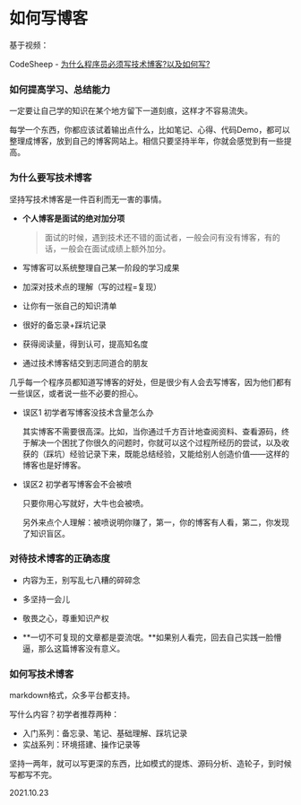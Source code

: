 # 如何写博客

基于视频：

CodeSheep - [为什么程序员必须写技术博客?以及如何写?](https://www.bilibili.com/video/BV1Px411d74c?spm_id_from=333.999.0.0)

### 如何提高学习、总结能力

一定要让自己学的知识在某个地方留下一道刻痕，这样才不容易流失。

每学一个东西，你都应该试着输出点什么，比如笔记、心得、代码Demo，都可以整理成博客，放到自己的博客网站上。相信只要坚持半年，你就会感觉到有一些提高。

### 为什么要写技术博客

坚持写技术博客是一件百利而无一害的事情。

* **个人博客是面试的绝对加分项**

  > 面试的时候，遇到技术还不错的面试者，一般会问有没有博客，有的话，一般会在面试成绩上额外加分。

* 写博客可以系统整理自己某一阶段的学习成果

* 加深对技术点的理解（写的过程=复现）

* 让你有一张自己的知识清单

* 很好的备忘录+踩坑记录

* 获得阅读量，得到认可，提高知名度

* 通过技术博客结交到志同道合的朋友

几乎每一个程序员都知道写博客的好处，但是很少有人会去写博客，因为他们都有一些误区，或者说一些不必要的担心。

* 误区1  初学者写博客没技术含量怎么办

  其实博客不需要很高深。比如，当你通过千方百计地查阅资料、查看源码，终于解决一个困扰了你很久的问题时，你就可以这个过程所经历的尝试，以及收获的（踩坑）经验记录下来，既能总结经验，又能给别人创造价值——这样的博客也是好博客。

* 误区2  初学者写博客会不会被喷

  只要你用心写就好，大牛也会被喷。

  另外来点个人理解：被喷说明你赚了，第一，你的博客有人看，第二，你发现了知识盲区。

### 对待技术博客的正确态度

* 内容为王，别写乱七八糟的碎碎念
* 多坚持一会儿

* 敬畏之心，尊重知识产权

* **一切不可复现的文章都是耍流氓。**如果别人看完，回去自己实践一脸懵逼，那么这篇博客没有意义。

### 如何写技术博客

markdown格式，众多平台都支持。

写什么内容？初学者推荐两种：

* 入门系列：备忘录、笔记、基础理解、踩坑记录
* 实战系列：环境搭建、操作记录等

坚持一两年，就可以写更深的东西，比如模式的提炼、源码分析、造轮子，到时候写都写不完。

2021.10.23